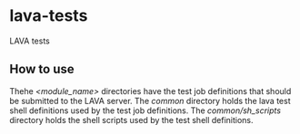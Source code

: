 # lava-tests
LAVA tests

## How to use

Thehe *<module_name>* directories have the test job definitions that should be submitted to the LAVA server.
The *common* directory holds the lava test shell definitions used by the test job definitions.
The *common/sh_scripts* directory holds the shell scripts used by the test shell definitions.

